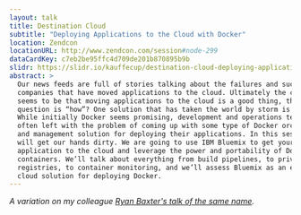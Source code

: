 ```yaml
---
layout: talk
title: Destination Cloud
subtitle: "Deploying Applications to the Cloud with Docker"
location: Zendcon
locationURL: http://www.zendcon.com/session#node-299
dataCardKey: c7eb2be95ffc4d709de201b870895b9b
slidr: https://slidr.io/kauffecup/destination-cloud-deploying-applications-to-the-cloud-with-docker
abstract: >
  Our news feeds are full of stories talking about the failures and successes of
  companies that have moved applications to the cloud. Ultimately the consensus
  seems to be that moving applications to the cloud is a good thing, the next
  question is “how”? One solution that has taken the world by storm is Docker.
  While initially Docker seems promising, development and operations teams are
  often left with the problem of coming up with some type of Docker orchestration
  and management solution for deploying their applications. In this session we
  will get our hands dirty. We are going to use IBM Bluemix to get your
  application to the cloud and leverage the power and portability of Docker
  containers. We’ll talk about everything from build pipelines, to private
  registries, to container monitoring, and we’ll assess Bluemix as an end-to-end
  cloud solution for deploying Docker.
---
```


*A variation on my colleague [Ryan Baxter's talk of the same name](http://ryanjbaxter.com/2015/07/29/video-destination-cloud-deploying-applications-to-the-cloud-with-docker/).*
